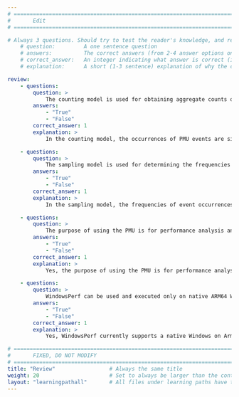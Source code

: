 ```yaml
---
# ================================================================================
#       Edit
# ================================================================================

# Always 3 questions. Should try to test the reader's knowledge, and reinforce the key points you want them to remember.
    # question:         A one sentence question
    # answers:          The correct answers (from 2-4 answer options only). Should be surrounded by quotes.
    # correct_answer:   An integer indicating what answer is correct (index starts from 0)
    # explanation:      A short (1-3 sentence) explanation of why the correct answer is correct. Can add additional context if desired

review:
    - questions:
        question: >
            The counting model is used for obtaining aggregate counts of occurrences of special events.
        answers:
            - "True"
            - "False"
        correct_answer: 1
        explanation: >
            In the counting model, the occurrences of PMU events are simply aggregated over a given time period.

    - questions:
        question: >
            The sampling model is used for determining the frequencies of event occurrences produced by program locations at the function, basic block, and/or instruction levels.
        answers:
            - "True"
            - "False"
        correct_answer: 1
        explanation: >
            In the sampling model, the frequencies of event occurrences produced by the program determine "hot" locations at the function, basic block, and/or instruction levels.

    - questions:
        question: >
            The purpose of using the PMU is for performance analysis and debugging.
        answers:
            - "True"
            - "False"
        correct_answer: 1
        explanation: >
            Yes, the purpose of using the PMU is for performance analysis and debugging. The PMU provides a range of events, such as cache miss, TLB miss, CPU cycles, executed instructions, and for performance profiling and debugging. The PMU can be used by performance analysis tools.

    - questions:
        question: >
            WindowsPerf can be used and executed only on native ARM64 WOA hardware, and not in a virtual environment.
        answers:
            - "True"
            - "False"
        correct_answer: 1
        explanation: >
            Yes, WindowsPerf currently supports a native Windows on Arm environment only.

# ================================================================================
#       FIXED, DO NOT MODIFY
# ================================================================================
title: "Review"                 # Always the same title
weight: 20                      # Set to always be larger than the content in this path
layout: "learningpathall"       # All files under learning paths have this same wrapper
---
```

